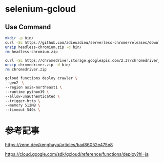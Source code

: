 # selenium-gcloud

## Use Command

```bash
mkdir -p bin/
curl -SL https://github.com/adieuadieu/serverless-chrome/releases/download/v1.0.0-37/stable-headless-chromium-amazonlinux-2017-03.zip > headless-chromium.zip
unzip headless-chromium.zip -d bin/
rm headless-chromium.zip
```

```bash
curl -SL https://chromedriver.storage.googleapis.com/2.37/chromedriver_linux64.zip > chromedriver.zip
unzip chromedriver.zip -d bin/
rm chromedriver.zip
```

```bash
gcloud functions deploy crawler \
--gen2　\
--region asia-northeast1 \
--runtime python39 \
--allow-unauthenticated \
--trigger-http \
--memory 512MB \
--timeout 540s \
```

# 参考記事

https://zenn.dev/kenghaya/articles/bad86052e475e8

https://cloud.google.com/sdk/gcloud/reference/functions/deploy?hl=ja
